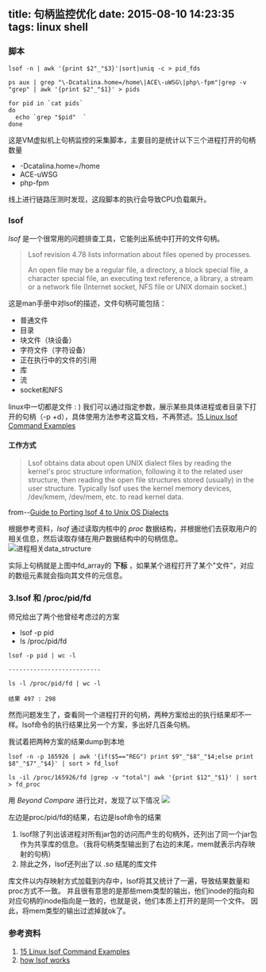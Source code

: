 title: 句柄监控优化
date: 2015-08-10 14:23:35
tags: linux shell
---

### 脚本
```shell
lsof -n | awk '{print $2"_"$3}'|sort|uniq -c > pid_fds 

ps aux | grep "\-Dcatalina.home=/home\|ACE\-uWSG\|php\-fpm"|grep -v "grep" | awk '{print $2"_"$1}' > pids

for pid in `cat pids`
do
  echo `grep "$pid"  `
done
```

这是VM虚拟机上句柄监控的采集脚本，主要目的是统计以下三个进程打开的句柄数量
* -Dcatalina.home=/home
* ACE-uWSG
* php-fpm

线上进行链路压测时发现，这段脚本的执行会导致CPU负载飙升。

### lsof
*lsof* 是一个很常用的问题排查工具，它能列出系统中打开的文件句柄。

> Lsof revision 4.78 lists information about files opened by processes.
> 
> An open file may be a regular file, a directory, a block special file, a character special file, an executing text reference, a library, a stream or a network file  (Internet socket, NFS file or UNIX domain socket.)


这是man手册中对lsof的描述，文件句柄可能包括：
 * 普通文件
 * 目录
 * 块文件（块设备）
 * 字符文件（字符设备）
 * 正在执行中的文件的引用
 * 库
 * 流
 * socket和NFS
 
linux中一切都是文件 : )
我们可以通过指定参数，展示某些具体进程或者目录下打开的句柄（-p +d），具体使用方法参考这篇文档，不再赘述。[15 Linux lsof Command Examples ](http://www.thegeekstuff.com/2012/08/lsof-command-examples/)

#### 工作方式

> Lsof obtains data about open UNIX dialect files by reading the kernel's proc structure information, following it to the related user structure, then reading the open file structures stored (usually) in the user structure.  Typically lsof uses the kernel memory devices, /dev/kmem, /dev/mem, etc. to read kernel data.

from--[Guide to Porting lsof 4 to Unix OS Dialects](http://www.opensource.apple.com/source/lsof/lsof-8/lsof/00PORTING)

根据参考资料，*lsof* 通过读取内核中的 *proc* 数据结构，并根据他们去获取用户的相关信息，然后读取存储在用户数据结构中的句柄信息。
![进程相关data_structure](http://gtms02.alicdn.com/tps/i2/TB1kT3xIpXXXXXdapXXTKgvNFXX-581-419.gif)

实际上句柄就是上图中fd_array的 **下标** ，如果某个进程打开了某个"文件"，对应的数组元素就会指向其文件的元信息。

### 3.lsof 和 /proc/pid/fd
师兄给出了两个他曾经考虑过的方案
* lsof -p pid
* ls /proc/pid/fd

```shell
lsof -p pid | wc -l

--------------------------

ls -l /proc/pid/fd | wc -l

结果 497 : 298
```

然而问题发生了，查看同一个进程打开的句柄，两种方案给出的执行结果却不一样。lsof命令的执行结果比另一个方案，多出好几百条句柄。

我试着把两种方案的结果dump到本地

```shell
lsof -n -p 165926 | awk '{if($5=="REG") print $9"_"$8"_"$4;else print $8"_"$7"_"$4}' | sort > fd_lsof

ls -il /proc/165926/fd |grep -v "total"| awk '{print $12"_"$1}' | sort > fd_proc
```

用 *Beyond Compare* 进行比对，发现了以下情况
![](http://gtms01.alicdn.com/tps/i1/TB1FF3vIFXXXXXOXVXXeOiDRFXX-1161-477.jpg)

左边是proc/pid/fd的结果，右边是lsof命令的结果

1. lsof除了列出该进程对所有jar包的访问而产生的句柄外，还列出了同一个jar包作为共享库的信息。（我将句柄类型输出到了右边的末尾，mem就表示内存映射的句柄）
2. 除此之外，lsof还列出了以 *.so* 结尾的库文件

库文件以内存映射方式加载到内存中，lsof将其又统计了一遍，导致结果数量和proc方式不一致。
并且很有意思的是那些mem类型的输出，他们inode的指向和对应句柄的inode指向是一致的，也就是说，他们本质上打开的是同一个文件。
因此，将mem类型的输出过滤掉就ok了。


### 参考资料
1. [15 Linux lsof Command Examples ](http://www.thegeekstuff.com/2012/08/lsof-command-examples/)
2. [how lsof works](http://www.opensource.apple.com/source/lsof/lsof-8/lsof/00PORTING)


